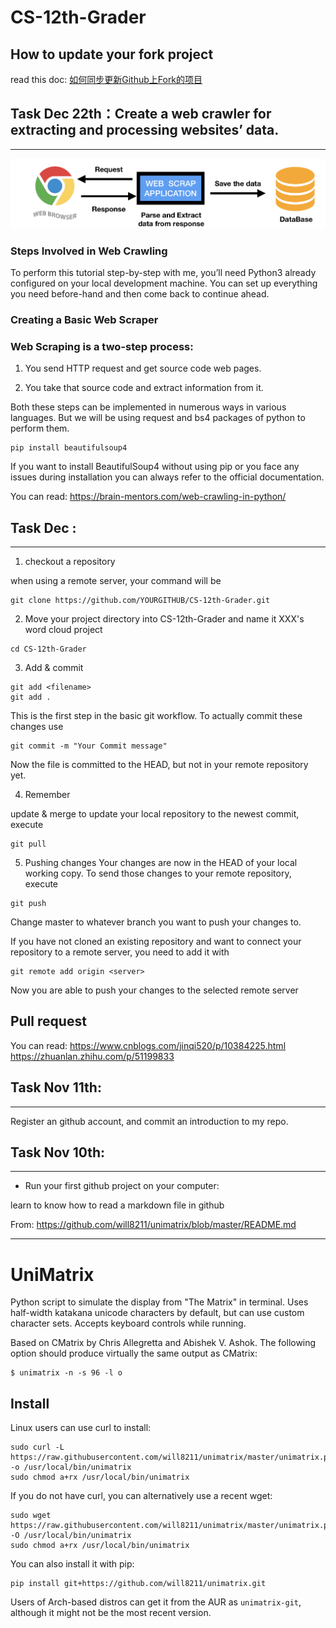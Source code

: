 # CS-12th-Grader


## How to update your fork project  
read this doc: [如何同步更新Github上Fork的项目](https://www.cnblogs.com/idyllcheung/p/13555934.html)

## Task Dec 22th：Create a web crawler for extracting and processing websites’ data.
***   

![crawler](/images/Untitled-picture-12.png)

### Steps Involved in Web Crawling  
To perform this tutorial step-by-step with me, you’ll need Python3 already configured on your local development machine. You can set up everything you need before-hand and then come back to continue ahead.

### Creating a Basic Web Scraper  

### Web Scraping is a two-step process:  

1. You send HTTP request and get source code web pages.  

2. You take that source code and extract information from it.  

Both these steps can be implemented in numerous ways in various languages. But we will be using request and bs4 packages of python to perform them.  
```
pip install beautifulsoup4
```
If you want to install BeautifulSoup4 without using pip or you face any issues during installation you can always refer to the official documentation.  

You can read:  https://brain-mentors.com/web-crawling-in-python/  




## Task Dec :
***
1. checkout a repository

when using a remote server, your command will be
```
git clone https://github.com/YOURGITHUB/CS-12th-Grader.git
```



2. Move your project directory into CS-12th-Grader and name it XXX's word cloud project
```
cd CS-12th-Grader
```


3. Add & commit
```
git add <filename>
git add .
```
This is the first step in the basic git workflow. To actually commit these changes use
```
git commit -m "Your Commit message"

```
Now the file is committed to the HEAD, but not in your remote repository yet.

4. Remember

update & merge
to update your local repository to the newest commit, execute 
```
git pull
```

5. Pushing changes
Your changes are now in the HEAD of your local working copy. To send those changes to your remote repository, execute 
```
git push 
```
Change master to whatever branch you want to push your changes to. 

If you have not cloned an existing repository and want to connect your repository to a remote server, you need to add it with
```
git remote add origin <server>
```
Now you are able to push your changes to the selected remote server

## Pull request

You can read: https://www.cnblogs.com/jinqi520/p/10384225.html
https://zhuanlan.zhihu.com/p/51199833



## Task Nov 11th:
***
Register an github account, and commit an introduction to my repo.




## Task Nov 10th:
***
* Run your first github project on your computer:


learn to know how to read a markdown file in github

From: https://github.com/will8211/unimatrix/blob/master/README.md
***

# UniMatrix

Python script to simulate the display from "The Matrix" in terminal. Uses half-width katakana unicode characters by default, but can use custom character sets. Accepts keyboard controls while running.

Based on CMatrix by Chris Allegretta and Abishek V. Ashok. The following option should produce virtually the same output as CMatrix:
```
$ unimatrix -n -s 96 -l o
```
## Install

Linux users can use curl to install:
```
sudo curl -L https://raw.githubusercontent.com/will8211/unimatrix/master/unimatrix.py -o /usr/local/bin/unimatrix
sudo chmod a+rx /usr/local/bin/unimatrix
```
If you do not have curl, you can alternatively use a recent wget:
```
sudo wget https://raw.githubusercontent.com/will8211/unimatrix/master/unimatrix.py -O /usr/local/bin/unimatrix
sudo chmod a+rx /usr/local/bin/unimatrix
```
You can also install it with pip:
```
pip install git+https://github.com/will8211/unimatrix.git
```

Users of Arch-based distros can get it from the AUR as ```unimatrix-git```, although it might not be the most recent version.





